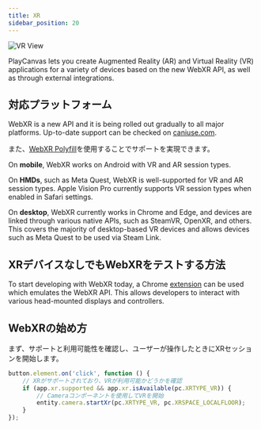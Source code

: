 ```yaml
---
title: XR
sidebar_position: 20
---
```


![VR View][2]

PlayCanvas lets you create Augmented Reality (AR) and Virtual Reality (VR) applications for a variety of devices based on the new WebXR API, as well as through external integrations.

## 対応プラットフォーム

WebXR is a new API and it is being rolled out gradually to all major platforms. Up-to-date support can be checked on [caniuse.com][3].

また、[WebXR Polyfill][4]を使用することでサポートを実現できます。

On **mobile**, WebXR works on Android with VR and AR session types.

On **HMDs**, such as Meta Quest, WebXR is well-supported for VR and AR session types. Apple Vision Pro currently supports VR session types when enabled in Safari settings.

On **desktop**, WebXR currently works in Chrome and Edge, and devices are linked through various native APIs, such as SteamVR, OpenXR, and others. This covers the majority of desktop-based VR devices and allows devices such as Meta Quest to be used via Steam Link.

## XRデバイスなしでもWebXRをテストする方法

To start developing with WebXR today, a Chrome [extension][1] can be used which emulates the WebXR API. This allows developers to interact with various head-mounted displays and controllers.

## WebXRの始め方

まず、サポートと利用可能性を確認し、ユーザーが操作したときにXRセッションを開始します。

```javascript
button.element.on('click', function () {
    // XRがサポートされており、VRが利用可能かどうかを確認
    if (app.xr.supported && app.xr.isAvailable(pc.XRTYPE_VR)) {
        // Cameraコンポーネントを使用してVRを開始
        entity.camera.startXr(pc.XRTYPE_VR, pc.XRSPACE_LOCALFLOOR);
    }
});
```

[1]: https://chromewebstore.google.com/detail/immersive-web-emulator/cgffilbpcibhmcfbgggfhfolhkfbhmik
[2]: /images/user-manual/xr/vr-view.png
[3]: https://caniuse.com/#feat=webxr
[4]: https://github.com/immersive-web/webxr-polyfill
